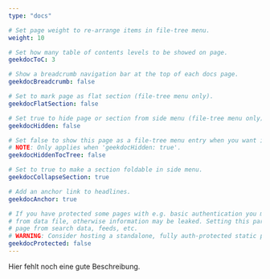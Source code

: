 ```yaml
---
type: "docs"

# Set page weight to re-arrange items in file-tree menu.
weight: 10

# Set how many table of contents levels to be showed on page.
geekdocToC: 3

# Show a breadcrumb navigation bar at the top of each docs page.
geekdocBreadcrumb: false

# Set to mark page as flat section (file-tree menu only).
geekdocFlatSection: false

# Set true to hide page or section from side menu (file-tree menu only).
geekdocHidden: false

# Set false to show this page as a file-tree menu entry when you want it to be hidden in the sidebar.
# NOTE: Only applies when 'geekdocHidden: true'.
geekdocHiddenTocTree: false

# Set to true to make a section foldable in side menu.
geekdocCollapseSection: true

# Add an anchor link to headlines.
geekdocAnchor: true

# If you have protected some pages with e.g. basic authentication you may want to exclude these pages
# from data file, otherwise information may be leaked. Setting this parameter to 'true' will exclude the
# page from search data, feeds, etc.
# WARNING: Consider hosting a standalone, fully auth-protected static page for secret information instead!
geekdocProtected: false
---
```

Hier fehlt noch eine gute Beschreibung.
